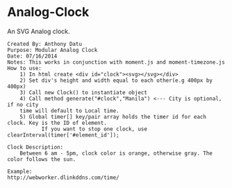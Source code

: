 Analog-Clock
============

An SVG Analog clock. 


	Created By: Anthony Datu
	Purpose: Modular Analog Clock
	Date: 07/16/2014
	Notes: This works in conjunction with moment.js and moment-timezone.js
	How to use: 
		1) In html create <div id="clock"><svg></svg></div>
		2) Set div's height and width equal to each other(e.g 400px by 400px)
		3) Call new Clock() to instantiate object
		4) Call method generate("#clock","Manila") <--- City is optional, if no city 
		time will default to Local time.
		5) Global timer[] key/pair array holds the timer id for each clock. Key is the ID of element.
	           If you want to stop one clock, use clearInterval(timer['#element_id']);
	           
	Clock Description:
		Between 6 am - 5pm, clock color is orange, otherwise gray. The color follows the sun. 
		
	Example:
	http://webworker.dlinkddns.com/time/
